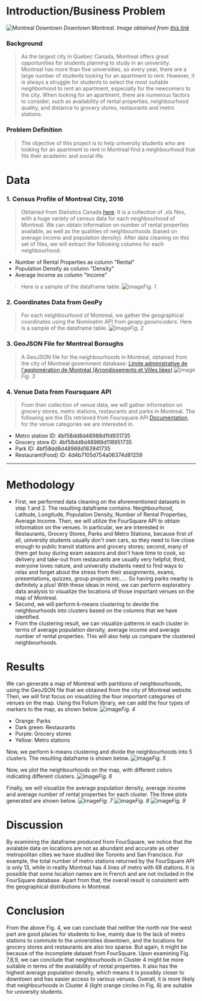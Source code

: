 # Introduction/Business Problem

![Montreal Downtown](http://images.dailyhive.com/20180821110913/Montreal-Skyline.jpg)
*Downtown Montreal. Image obtained from [this link](http://images.dailyhive.com/20180821110913/Montreal-Skyline.jpg)*

### Background


> As the largest city in Quebec Canada, Montreal offers great opportunities for students planning to study in an university.  
Montreal has more than five universities, so every year, there are a large number of students looking for an apartment to rent. 
However, it is always a struggle for students to select the most suitable neighborhood to rent an apartment, especially for the newcomers to the city. 
When looking for an apartment, there are numerous factors to consider, such as availability of rental properties, neighbourhood quality, and distance to grocery stores, restaurants and metro stations.

### Problem Definition
> The objective of this project is to help university students who are looking for an apartment to rent in Montreal find a neighbourhood that fits their academic and social life.

# Data

### 1. Census Profile of Montreal City, 2016
> Obtained from Statistics Canada [here](https://www12.statcan.gc.ca/census-recensement/2016/dp-pd/prof/details/page.cfm?Lang=E&Geo1=CSD&Code1=2466023&Geo2=PR&Code2=24&SearchText=Montreal&SearchType=Begins&SearchPR=01&B1=All&GeoLevel=PR&GeoCode=2466023&TABID=1&type=0). It is a collection of .xls files, with a huge variety of census data for each neighbourhood of Montreal.
> We can obtain information on number of rental properties available, as well as the qualities of neighbourhoods (based on average income and population density).
> After data cleaning on this set of files, we will extract the following columns for each neighbourhood: 
* Number of Rental Properties as column "Rental"
* Population Density as column "Density"
* Average Income as column "Income"

> Here is a sample of the dataframe table.
![image](https://github.com/emilywzhang/Coursera_Capstone/blob/main/1.jpg)*Fig. 1*

### 2. Coordinates Data from GeoPy 
> For each neighbourhood of Montreal, we gather the geographical coordinates using the Nominatim API from *geopy.geoencoders*.
> Here is a sample of the dataframe table.
![image](https://github.com/emilywzhang/Coursera_Capstone/blob/main/2.jpg)*Fig. 2*

### 3. GeoJSON File for Montreal Boroughs
> A GeoJSON file for the neighbourhoods in Montreal, obtained from the city of Montreal government database: [Limite administrative de l'agglomération de Montréal (Arrondissements et Villes liées)](https://donnees.montreal.ca/ville-de-montreal/polygones-arrondissements)
![image](https://github.com/emilywzhang/Coursera_Capstone/blob/main/5.jpg)*Fig. 3*


### 4. Venue Data from Foursquare API
> From their collection of venue data, we will gather information on grocery stores, metro stations, restaurants and parks in Montreal. The following are the IDs retrieved from Foursquare API [Documentation](https://developer.foursquare.com/docs/build-with-foursquare/categories/), for the venue categories we are interested in.
* Metro station ID: 4bf58dd8d48988d1fd931735
* Grocery store ID: 4bf58dd8d48988d118951735
* Park ID: 4bf58dd8d48988d163941735
* Restaurant(Food) ID: 4d4b7105d754a06374d81259


***


# Methodology

* First, we performed data cleaning on the aforementioned datasets in step 1 and 2. The resulting dataframe contains: Neighbourhood, Latitude, Longitude, Population Density, Number of Rental Properties, Average Income. Then, we will utilize the FourSquare API to obtain information on the venues. In particular, we are interested in Restaurants, Grocery Stores, Parks and Metro Stations, because first of all, university students usually don't own cars, so they need to live close enough to public transit stations and grocery stores; second, many of them get busy during exam seasons and don't have time to cook, so delivery and take-out from restaurants are usually very helpful; third, everyone loves nature, and university students need to find ways to relax and forget about the stress from their assignments, exams, presentations, quizzes, group projects etc..... So having parks nearby is definitely a plus! With these ideas in mind, we can perform exploratory data analysis to visualize the locations of those important venues on the map of Montreal.
* Second, we will perform k-means clustering to devide the neighbourhoods into clusters based on the columns that we have identified.
* From the clustering result, we can visualize patterns in each cluster in terms of average population density, average income and average number of rental properties. This will also help us compare the clustered neighbourhoods.


# Results

We can generate a map of Montreal with partitions of neighbourhoods, using the GeoJSON file that we obtained from the city of Montreal website. Then, we will first focus on visualizing the four important categories of venues on the map. Using the Folium library, we can add the four types of markers to the map, as shown below.
![image](https://github.com/emilywzhang/Coursera_Capstone/blob/main/4.jpg)*Fig. 4*
* Orange: Parks
* Dark green: Restaurants
* Purple: Grocery stores
* Yellow: Metro stations

Now, we perform k-means clustering and divide the neighbourhoods into 5 clusters. The resulting dataframe is shown below.
![image](https://github.com/emilywzhang/Coursera_Capstone/blob/main/8.jpg)*Fig. 5*

Now, we plot the neighbourhoods on the map, with different colors indicating different clusters.
![image](https://github.com/emilywzhang/Coursera_Capstone/blob/main/7.jpg)*Fig. 6*

Finally, we will visualize the average population density, average income and average number of rental properties for each cluster. The three plots generated are shown below.
![image](https://github.com/emilywzhang/Coursera_Capstone/blob/main/9.jpg)*Fig. 7*
![image](https://github.com/emilywzhang/Coursera_Capstone/blob/main/10.jpg)*Fig. 8*
![image](https://github.com/emilywzhang/Coursera_Capstone/blob/main/11.jpg)*Fig. 9*


# Discussion

By examining the dataframe produced from FourSquare, we notice that the avialable data on locations are not as abundant and accurate as other metropolitan cities we have studied like Toronto and San Francisco. For example, the total number of metro stations returned by the FourSquare API is only 13, while in reality Montreal has 4 lines of metro with 68 stations. It is possible that some location names are in French and are not included in the FourSquare database. Apart from that, the overall result is consistent with the geographical distributions in Montreal.

# Conclusion

From the above Fig. 4, we can conclude that neither the north nor the west part are good places for students to live, mainly due to the lack of metro stations to commute to the universities downtown, and the locations for grocery stores and restaurants are also too sparse. But again, it might be because of the incomplete dataset from FourSquare. Upon examining Fig. 7,8,9, we can conclude that neighbourhoods in Cluster 4 might be more suitable in terms of the availability of rental properties. It also has the highest average population density, which means it is possibly closer to downtown and has easier access to various venues. Overall, it is more likely that neighbourhoods in Cluster 4 (light orange circles in Fig. 6) are suitable for university students. 
